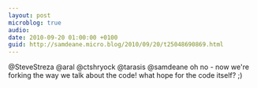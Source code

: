 ```yaml
---
layout: post
microblog: true
audio: 
date: 2010-09-20 01:00:00 +0100
guid: http://samdeane.micro.blog/2010/09/20/t25048690869.html
---
```

@SteveStreza @aral @ctshryock @tarasis @samdeane oh no - now we're forking the way we talk about the code! what hope for the code itself? ;)
